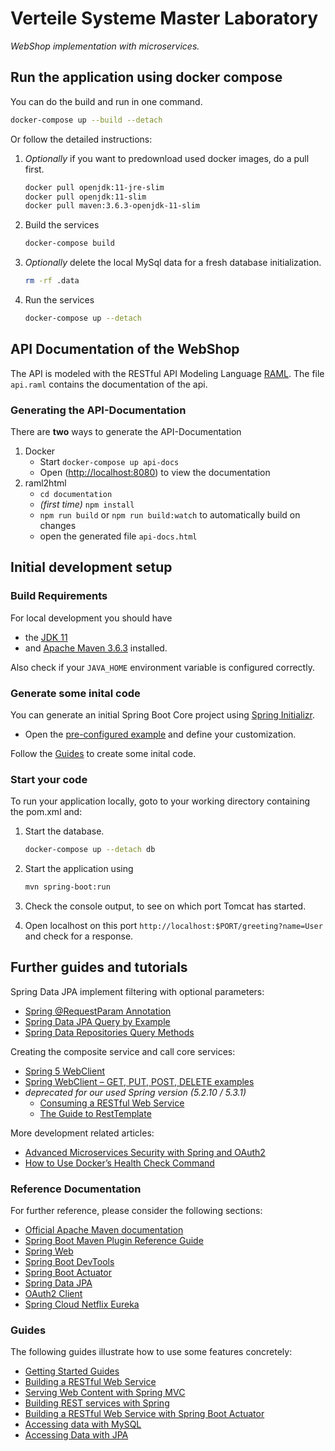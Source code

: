 # Verteile Systeme Master Laboratory

*WebShop implementation with microservices.*

## Run the application using docker compose

You can do the build and run in one command.

~~~bash
docker-compose up --build --detach
~~~

Or follow the detailed instructions:

1. *Optionally* if you want to predownload used docker images, do a pull first.

    ~~~bash
    docker pull openjdk:11-jre-slim
    docker pull openjdk:11-slim
    docker pull maven:3.6.3-openjdk-11-slim
    ~~~

2. Build the services

    ~~~bash
    docker-compose build
    ~~~

3. *Optionally* delete the local MySql data for a fresh database initialization.

    ~~~bash
    rm -rf .data
    ~~~

4. Run the services

    ~~~bash
    docker-compose up --detach
    ~~~

## API Documentation of the WebShop

The API is modeled with the RESTful API Modeling Language [RAML](https://raml.org/). The file `api.raml` contains the documentation of the api.

### Generating the API-Documentation

There are **two** ways to generate the API-Documentation

1. Docker
    * Start `docker-compose up api-docs`
    * Open (<http://localhost:8080>) to view the documentation
2. raml2html
    * `cd documentation`
    * *(first time)* `npm install`
    * `npm run build` or `npm run build:watch` to automatically build on changes
    * open the generated file `api-docs.html`

## Initial development setup

### Build Requirements

For local development you should have

* the [JDK 11](https://www.oracle.com/java/technologies/javase-jdk11-downloads.html)
* and [Apache Maven 3.6.3](https://maven.apache.org/index.html) installed.

Also check if your `JAVA_HOME` environment variable is configured correctly.

### Generate some inital code

You can generate an initial Spring Boot Core project using [Spring Initializr](https://start.spring.io/).

* Open the [pre-configured example](https://start.spring.io/#!type=maven-project&language=java&platformVersion=2.4.0.RELEASE&packaging=jar&jvmVersion=11&groupId=com.core&artifactId=category-service&name=category-service&description=Category%20Core%20Service&packageName=com.core.category-service&dependencies=web,devtools,actuator,mysql,data-jpa,cloud-eureka,oauth2-client) and define your customization.

Follow the [Guides](#guides) to create some inital code.

### Start your code

To run your application locally, goto to your working directory containing the pom.xml and:

1. Start the database.

    ~~~bash
    docker-compose up --detach db
    ~~~

2. Start the application using

    ~~~bash
    mvn spring-boot:run
    ~~~

3. Check the console output, to see on which port Tomcat has started.

4. Open localhost on this port `http://localhost:$PORT/greeting?name=User` and check for a response.

## Further guides and tutorials

Spring Data JPA implement filtering with optional parameters:

* [Spring @RequestParam Annotation](https://www.baeldung.com/spring-request-param)
* [Spring Data JPA Query by Example](https://www.baeldung.com/spring-data-query-by-example)
* [Spring Data Repositories Query Methods](https://docs.spring.io/spring-data/jpa/docs/current/reference/html/#repositories.query-methods)

Creating the composite service and call core services:

* [Spring 5 WebClient](https://www.baeldung.com/spring-5-webclient)
* [Spring WebClient – GET, PUT, POST, DELETE examples](https://howtodoinjava.com/spring-webflux/webclient-get-post-example/)
* *deprecated for our used Spring version (5.2.10 / 5.3.1)*
  * [Consuming a RESTful Web Service](https://spring.io/guides/gs/consuming-rest/)
  * [The Guide to RestTemplate](https://www.baeldung.com/rest-template)

More development related articles:

* [Advanced Microservices Security with Spring and OAuth2](https://dzone.com/articles/advanced-microservices-security-with-spring-and-oa)
* [How to Use Docker’s Health Check Command](https://scoutapm.com/blog/how-to-use-docker-healthcheck)

### Reference Documentation

For further reference, please consider the following sections:

* [Official Apache Maven documentation](https://maven.apache.org/guides/index.html)
* [Spring Boot Maven Plugin Reference Guide](https://docs.spring.io/spring-boot/docs/2.4.0/maven-plugin/reference/html/)
* [Spring Web](https://docs.spring.io/spring-boot/docs/2.4.0/reference/htmlsingle/#boot-features-developing-web-applications)
* [Spring Boot DevTools](https://docs.spring.io/spring-boot/docs/2.4.0/reference/htmlsingle/#using-boot-devtools)
* [Spring Boot Actuator](https://docs.spring.io/spring-boot/docs/2.4.0/reference/htmlsingle/#production-ready)
* [Spring Data JPA](https://docs.spring.io/spring-boot/docs/2.4.0/reference/htmlsingle/#boot-features-jpa-and-spring-data)
* [OAuth2 Client](https://docs.spring.io/spring-boot/docs/2.4.0/reference/htmlsingle/#boot-features-security-oauth2-client)
* [Spring Cloud Netflix Eureka](https://cloud.spring.io/spring-cloud-netflix/reference/html/)

### Guides

The following guides illustrate how to use some features concretely:

* [Getting Started Guides](https://spring.io/guides)
* [Building a RESTful Web Service](https://spring.io/guides/gs/rest-service/)
* [Serving Web Content with Spring MVC](https://spring.io/guides/gs/serving-web-content/)
* [Building REST services with Spring](https://spring.io/guides/tutorials/rest/)
* [Building a RESTful Web Service with Spring Boot Actuator](https://spring.io/guides/gs/actuator-service/)
* [Accessing data with MySQL](https://spring.io/guides/gs/accessing-data-mysql/)
* [Accessing Data with JPA](https://spring.io/guides/gs/accessing-data-jpa/)
